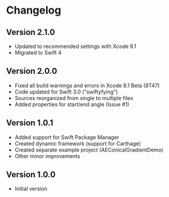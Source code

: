 # Changelog

## Version 2.1.0

- Updated to recommended settings with Xcode 9.1
- Migrated to Swift 4

## Version 2.0.0

- Fixed all build warnings and errors in Xcode 8.1 Beta (8T47)
- Code updated for Swift 3.0 ("swiftyfying")
- Sources reorganized from single to multiple files
- Added properties for start/end angle (Issue #1)

## Version 1.0.1

- Added support for Swift Package Manager
- Created dynamic framework (support for Carthage)
- Created separate example project (AEConicalGradientDemo)
- Other minor improvements

## Version 1.0.0

- Initial version
